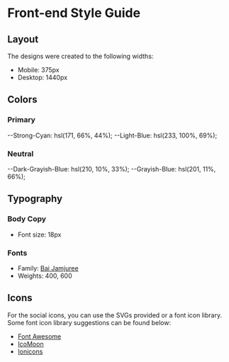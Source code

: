 # Front-end Style Guide

## Layout

The designs were created to the following widths:

- Mobile: 375px
- Desktop: 1440px

## Colors

### Primary

--Strong-Cyan: hsl(171, 66%, 44%);
  --Light-Blue: hsl(233, 100%, 69%);

### Neutral

--Dark-Grayish-Blue: hsl(210, 10%, 33%);
--Grayish-Blue: hsl(201, 11%, 66%);

## Typography

### Body Copy

- Font size: 18px

### Fonts

- Family: [Bai Jamjuree](https://fonts.google.com/specimen/Bai+Jamjuree)
- Weights: 400, 600

## Icons

For the social icons, you can use the SVGs provided or a font icon library. Some font icon library suggestions can be found below:

- [Font Awesome](https://fontawesome.com)
- [IcoMoon](https://icomoon.io)
- [Ionicons](https://ionicons.com)